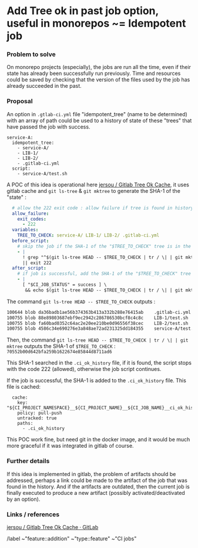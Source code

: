 # Add Tree ok in past job option, useful in monorepos ~= Idempotent job

### Problem to solve

On monorepo projects (especially), the jobs are run all the time, even
if their state has already been successfully run previously. Time and
resources could be saved by checking that the version of the files used
by the job has already succeeded in the past.

### Proposal

An option in `.gtlab-ci.yml` file "idempotent_tree" (name to be determined)
with an array of path could be used to a history of state of these "trees"
that have passed the job with success.

```
service-A:
  idempotent_tree:
    - service-A/
    - LIB-1/
    - LIB-2/
    - .gitlab-ci.yml
  script:
    - service-A/test.sh
```

A POC of this idea is operational here
[jersou / Gitlab Tree Ok Cache](https://gitlab.com/jersou/gitlab-tree-ok-cache),
it uses gitlab cache and `git ls-tree` & `git mktree` to generate the SHA-1 of the "state" :

```yaml
  # allow the 222 exit code : allow failure if tree is found in history
  allow_failure:
    exit_codes:
      - 222
  variables:
    TREE_TO_CHECK: service-A/ LIB-1/ LIB-2/ .gitlab-ci.yml
  before_script:
    # skip the job if the SHA-1 of the "$TREE_TO_CHECK" tree is in the history file
    - |
      ! grep "^$(git ls-tree HEAD -- $TREE_TO_CHECK | tr / \| | git mktree):" .ci_ok_history \
      || exit 222
  after_script:
    # if job is successful, add the SHA-1 of the "$TREE_TO_CHECK" tree to the history file
    - |
      [ "$CI_JOB_STATUS" = success ] \
       && echo $(git ls-tree HEAD -- $TREE_TO_CHECK | tr / \| | git mktree):${CI_JOB_ID} >> .ci_ok_history
```

The command `git ls-tree HEAD -- $TREE_TO_CHECK` outputs :

```bash
100644 blob da36badb1ae56b374363b413a332b288e76415ab	.gitlab-ci.yml
100755 blob 88e89803687ebf9ec2942c286786530bcf8c4c8c	LIB-1/test.sh
100755 blob fa60bad0352c64ac2e20ee210be0d96556f38cec	LIB-2/test.sh
100755 blob 4586c34e690276e3a848ae72ad231325dd184355	service-A/test.sh
```

Then, the command `git ls-tree HEAD -- $TREE_TO_CHECK | tr / \| | git mktree`
outputs the SHA-1 of `$TREE_TO_CHECK` : `70552b00d642bfa259b1622674e85844d8711ad6`

This SHA-1 searched in the `.ci_ok_history` file, if it is found, the script stops
with the code 222 (allowed), otherwise the job script continues.

If the job is successful, the SHA-1 is added to the `.ci_ok_history` file. This file is cached:

```
  cache:
    key: "${CI_PROJECT_NAMESPACE}__${CI_PROJECT_NAME}__${CI_JOB_NAME}__ci_ok_history"
    policy: pull-push
    untracked: true
    paths:
      - .ci_ok_history
```

This POC work fine, but need git in the docker image, and it would be much more
graceful if it was integrated in gitlab of course.

### Further details

If this idea is implemented in gitlab, the problem of artifacts should be addressed,
perhaps a link could be made to the artifact of the job that was found in the history.
And if the artifacts are outdated, then the current job is finally executed to produce
a new artifact (possibly activated/deactivated by an option).

### Links / references

[jersou / Gitlab Tree Ok Cache · GitLab](https://gitlab.com/jersou/gitlab-tree-ok-cache)

/label ~"feature::addition" ~"type::feature" ~"CI jobs"
